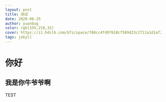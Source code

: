 ```yaml
---
layout: post
title: 测试
date: 2020-06-25
author: yuanbug
color: rgb(255,210,32)
cover: https://i1.hdslb.com/bfs/space/768cc4fd97618cf589d23c2711a1d1a729f42235.png
tags: jekyll
---
```


# 你好

## 我是你牛爷爷啊

TEST
